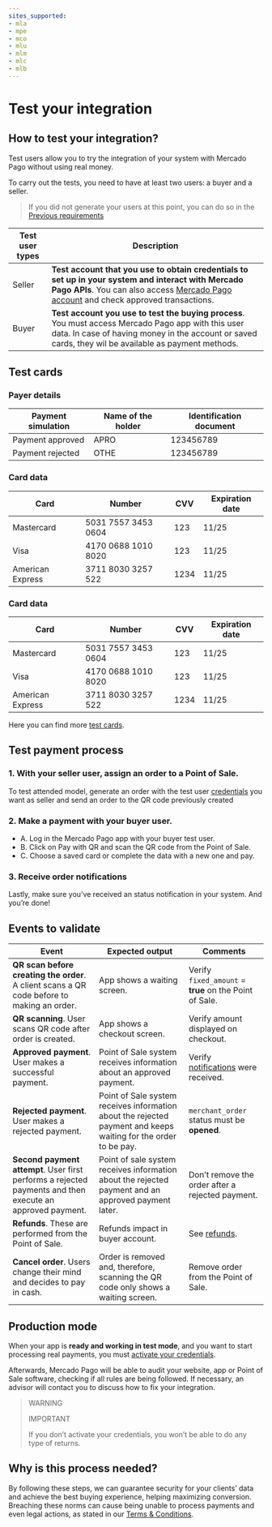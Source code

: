 ```yaml
---
sites_supported:
- mla
- mpe
- mco
- mlu
- mlm
- mlc
- mlb
---
```



# Test your integration

## How to test your integration?

Test users allow you to try the integration of your system with Mercado Pago without using real money.

To carry out the tests, you need to have at least two users: a buyer and a seller.

> If you did not generate your users at this point, you can do so in the [Previous requirements](https://www.mercadopago.com.ar/developers/en/guides/qr-code/pre-requisites/)


Test user types | Description
----------------- | -------------------------------------
Seller | **Test account that you use to obtain credentials to set up in your system and interact with Mercado Pago APIs**. You can also access [Mercado Pago account](https://www.mercadopago.com.ar/activities) and check approved transactions. 
Buyer | **Test account you use to test the buying process**. You must access Mercado Pago app with this user data. In case of having money in the account or saved cards, they wil be available as payment methods.

## Test cards

### Payer details

Payment simulation | Name of the holder | Identification document
----------------- | -------------------- | --------------
Payment approved | APRO | 123456789
Payment rejected | OTHE | 123456789

### Card data

Card | Number | CVV | Expiration date
------------ | ------------------------ | ------------ | --------------
Mastercard | 5031 7557 3453 0604 | 123 | 11/25
Visa | 4170 0688 1010 8020 | 123 | 11/25
American Express | 3711 8030 3257 522 | 1234 | 11/25

### Card data

| Card | Number | CVV | Expiration date |
| --- | --- | --- | --- |
| Mastercard | 5031 7557 3453 0604 | 123 | 11/25 |
| Visa | 4170 0688 1010 8020 | 123 | 11/25 |
| American Express | 3711 8030 3257 522 | 1234 | 11/25 |

Here you can find more [test cards](https://www.mercadopago.com.ar/developers/en/guides/localization/local-cards/).

## Test payment process

### 1. With your seller user, assign an order to a Point of Sale. 

To test attended model, generate an order with the test user [credentials]([FAKER][CREDENTIALS][URL]) you want as seller and send an order to the QR code previously created

### 2. Make a payment with your buyer user.

- A. Log in the Mercado Pago app with your buyer test user. 
- B. Click on Pay with QR and scan the QR code from the Point of Sale. 
- C. Choose a saved card or complete the data with a new one and pay. 

### 3. Receive order notifications

Lastly, make sure you’ve received an status notification in your system. And you’re done!

## Events to validate

Event | Expected output | Comments
------------- | ----------- | ----------
**QR scan before creating the order**. A client scans a QR code before to making an order.| App shows a waiting screen. | Verify `fixed_amount` = **true** on the Point of Sale. 
**QR scanning**. User scans QR code after order is created.| App shows a checkout screen. | Verify amount displayed on checkout.
**Approved payment**. User makes a successful payment. | Point of Sale system receives information about an approved payment.| Verify [notifications](https://www.mercadopago.com.ar/developers/en/guides/notifications/ipn/) were received. |
**Rejected payment**. User makes a rejected payment.| Point of Sale system receives information about the rejected payment and keeps waiting for the order to be pay.| `merchant_order` status must be **opened**.
**Second payment attempt**. User first performs a rejected payments and then execute an approved payment. | Point of sale system receives information about the rejected payment and an approved payment later.| Don’t remove the order after a rejected payment.|
**Refunds**. These are performed from the Point of Sale.| Refunds impact in buyer account.| See [refunds](https://www.mercadopago.com.ar/developers/en/guides/manage-account/cancellations-and-refunds/#bookmark_refunds).
**Cancel order**. Users change their mind and decides to pay in cash. | Order is removed and, therefore, scanning the QR code only shows a waiting screen.  | Remove order from the Point of Sale.

## Production mode

When your app is **ready and working in test mode**, and you want to start processing real payments, you must [activate your credentials]([FAKER][CREDENTIALS][URL]). 

Afterwards, Mercado Pago will be able to audit your website, app or Point of Sale software, checking if all rules are being followed. If necessary, an advisor will contact you to discuss how to fix your integration. 

> WARNING
> 
> IMPORTANT
> 
> If you don’t activate your credentials, you won’t be able to do any type of returns.

## Why is this process needed?

By following these steps, we can guarantee security for your clients’ data and achieve the best buying experience, helping maximizing conversion. 
Breaching these norms can cause being unable to process payments and even legal actions, as stated in our [Terms & Conditions](https://www.mercadopago.com.ar/ayuda/terminos-y-condiciones_299).
